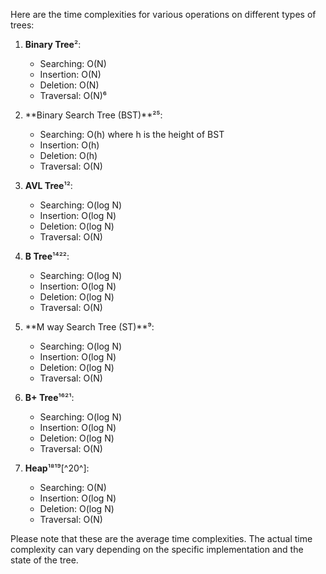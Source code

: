 Here are the time complexities for various operations on different types of trees:

1. **Binary Tree**²:
   - Searching: O(N)
   - Insertion: O(N)
   - Deletion: O(N)
   - Traversal: O(N)⁶

2. **Binary Search Tree (BST)**²⁵:
   - Searching: O(h) where h is the height of BST
   - Insertion: O(h)
   - Deletion: O(h)
   - Traversal: O(N)

3. **AVL Tree**¹²:
   - Searching: O(log N)
   - Insertion: O(log N)
   - Deletion: O(log N)
   - Traversal: O(N)

4. **B Tree**¹⁴²²:
   - Searching: O(log N)
   - Insertion: O(log N)
   - Deletion: O(log N)
   - Traversal: O(N)

5. **M way Search Tree (ST)**⁹:
   - Searching: O(log N)
   - Insertion: O(log N)
   - Deletion: O(log N)
   - Traversal: O(N)

6. **B+ Tree**¹⁶²¹:
   - Searching: O(log N)
   - Insertion: O(log N)
   - Deletion: O(log N)
   - Traversal: O(N)

7. **Heap**¹⁸¹⁹[^20^]:
   - Searching: O(N)
   - Insertion: O(log N)
   - Deletion: O(log N)
   - Traversal: O(N)

Please note that these are the average time complexities. The actual time complexity can vary depending on the specific implementation and the state of the tree.
